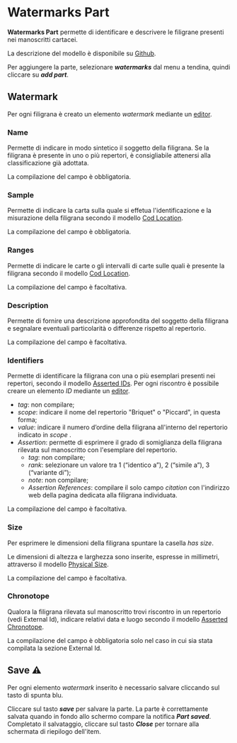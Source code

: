 # Watermarks Part
**Watermarks Part** permette di identificare e descrivere le filigrane presenti nei manoscritti cartacei.

La descrizione del modello è disponibile su [Github](https://github.com/vedph/cadmus-codicology#codwatermarkspart).

Per aggiungere la parte, selezionare **_watermarks_** dal menu a tendina, quindi cliccare su **_add part_**.  

## Watermark
Per ogni filigrana è creato un elemento _watermark_ mediante un [editor](Editor_Brick.md).

### Name
Permette di indicare in modo sintetico il soggetto della filigrana. Se la filigrana è presente in uno o più repertori, è consigliabile attenersi alla classificazione già adottata.

La compilazione del campo è obbligatoria.

### Sample
Permette di indicare la carta sulla quale si effetua l'identificazione e la misurazione della filigrana secondo il modello [Cod Location](Cod_Location_Brick.md).

La compilazione del campo è obbligatoria.

### Ranges
Permette di indicare le carte o gli intervalli di carte sulle quali è presente la filigrana secondo il modello [Cod Location](Cod_Location_Brick.md).

La compilazione del campo è facoltativa.

### Description
Permette di fornire una descrizione approfondita del soggetto della filigrana e segnalare eventuali particolarità o differenze rispetto al repertorio.

La compilazione del campo è facoltativa.

### Identifiers
Permette di identificare la filigrana con una o più esemplari presenti nei repertori, secondo il modello [Asserted IDs](Asserted_Ids_Brick.md).
Per ogni riscontro è possibile creare un elemento _ID_ mediante un [editor](Editor_Brick.md).

* _tag_: non compilare;  
* _scope_: indicare il nome del repertorio "Briquet" o "Piccard", in questa forma;  
* _value_: indicare il numero d’ordine della filigrana all'interno del repertorio indicato in _scope_ .
* _Assertion_: permette di esprimere il grado di somiglianza della filigrana rilevata sul manoscritto con l'esemplare del repertorio.
  * _tag_: non compilare;  
  * _rank_: selezionare un valore tra 1 (“identico a”), 2 (“simile a”), 3 (“variante di”);
  * _note_: non compilare;
  * _Assertion References_: compilare il solo campo _citation_ con l'indirizzo web della pagina dedicata alla filigrana individuata.

La compilazione del campo è facoltativa.

### Size
Per esprimere le dimensioni della filigrana spuntare la casella _has size_.

Le dimensioni di altezza e larghezza sono inserite, espresse in millimetri, attraverso il modello [Physical Size](Physical_Size_Brick.md).

La compilazione del campo è facoltativa.

### Chronotope 
Qualora la filigrana rilevata sul manoscritto trovi riscontro in un repertorio (vedi External Id), indicare relativi data e luogo secondo il modello [Asserted Chronotope](Asserted_Chronotope_Brick.md).

La compilazione del campo è obbligatoria solo nel caso in cui sia stata compilata la sezione External Id.

## Save ⚠️ 

Per ogni elemento _watermark_ inserito è necessario salvare cliccando sul tasto di spunta blu.

Cliccare sul tasto **_save_** per salvare la parte.
La parte è correttamente salvata quando in fondo allo schermo compare la notifica **_Part saved_**.  
Completato il salvataggio, cliccare sul tasto **_Close_** per tornare alla schermata di riepilogo dell'item.
